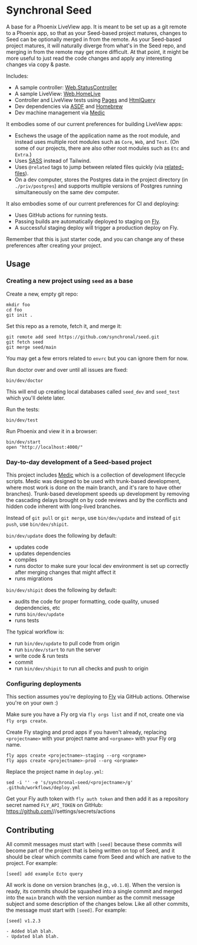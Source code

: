 # Synchronal Seed

A base for a Phoenix LiveView app. It is meant to be set up as a git remote to a Phoenix app, so that as your Seed-based
project matures, changes to Seed can be optionally merged in from the remote. As your Seed-based project matures, it
will naturally diverge from what's in the Seed repo, and merging in from the remote may get more difficult. At that
point, it might be more useful to just read the code changes and apply any interesting changes via copy & paste.

Includes:

- A sample controller: [Web.StatusController](lib/web/controllers/status_controller.ex)
- A sample LiveView: [Web.HomeLive](lib/web/live/home_live.ex)
- Controller and LiveView tests using [Pages](https://github.com/synchronal/pages) and [HtmlQuery](https://github.com/synchronal/html_query/)
- Dev dependencies via [ASDF](https://asdf-vm.com) and [Homebrew](https://brew.sh)
- Dev machine management via [Medic](https://github.com/synchronal/medic)

It embodies some of our current preferences for building LiveView apps:

- Eschews the usage of the application name as the root module, and instead uses multiple root modules such as `Core`,
  `Web`, and `Test`. (On some of our projects, there are also other root modules such as `Etc` and `Extra`.)
- Uses [SASS](https://sass-lang.com) instead of Tailwind.
- Uses `@related` tags to jump between related files quickly (via
  [related-files](https://github.com/synchronal/related-files)).
- On a dev computer, stores the Postgres data in the project directory (in `./priv/postgres`) and supports multiple
  versions of Postgres running simultaneously on the same dev computer.

It also embodies some of our current preferences for CI and deploying:

- Uses GitHub actions for running tests.
- Passing builds are automatically deployed to staging on [Fly](https://fly.io).
- A successful staging deploy will trigger a production deploy on Fly.

Remember that this is just starter code, and you can change any of these preferences after creating your project.

## Usage

### Creating a new project using `seed` as a base

Create a new, empty git repo:

```
mkdir foo
cd foo
git init .
```

Set this repo as a remote, fetch it, and merge it:

```
git remote add seed https://github.com/synchronal/seed.git
git fetch seed
git merge seed/main
```

You may get a few errors related to `envrc` but you can ignore them for now.

Run doctor over and over until all issues are fixed:

```
bin/dev/doctor
```

This will end up creating local databases called `seed_dev` and `seed_test` which you'll delete later.

Run the tests:

```
bin/dev/test
```

Run Phoenix and view it in a browser:

```
bin/dev/start
open "http://localhost:4000/"
```

### Day-to-day development of a Seed-based project

This project includes [Medic](https://github.com/synchronal/medic) which is a collection of development lifecycle
scripts. Medic was designed to be used with trunk-based development, where most work is done on the main branch, and
it's rare to have other branches). Trunk-based development speeds up development by removing the cascading delays
brought on by code reviews and by the conflicts and hidden code inherent with long-lived branches.

Instead of `git pull` or `git merge`, use `bin/dev/update` and instead of `git push`, use `bin/dev/shipit`.

`bin/dev/update` does the following by default:

- updates code
- updates dependencies
- compiles
- runs doctor to make sure your local dev environment is set up correctly after merging changes that might affect it
- runs migrations

`bin/dev/shipit` does the following by default:

- audits the code for proper formatting, code quality, unused dependencies, etc
- runs `bin/dev/update`
- runs tests

The typical workflow is:

- run `bin/dev/update` to pull code from origin
- run `bin/dev/start` to run the server
- write code & run tests
- commit
- run `bin/dev/shipit` to run all checks and push to origin

### Configuring deployments

This section assumes you're deploying to [Fly](https://fly.io) via GitHub actions. Otherwise you're on your own :)

Make sure you have a Fly org via `fly orgs list` and if not, create one via `fly orgs create`.

Create Fly staging and prod apps if you haven't already, replacing `<projectname>` with your project name and
`<orgname>` with your Fly org name.

```
fly apps create <projectname>-staging --org <orgname>
fly apps create <projectname>-prod --org <orgname>
```

Replace the project name in `deploy.yml`:

```
sed -i '' -e 's/synchronal-seed/<projectname>/g' .github/workflows/deploy.yml
```

Get your Fly auth token with `fly auth token` and then add it as a repository secret named `FLY_API_TOKEN` on GitHub:
https://github.com/<your-org>/<your-repo>/settings/secrets/actions

## Contributing

All commit messages must start with `[seed]` because these commits will become part of the project that is being written
on top of Seed, and it should be clear which commits came from Seed and which are native to the project. For example:

```
[seed] add example Ecto query
```

All work is done on version branches (e.g., `v0.1.0`). When the version is ready, its commits should be squashed into a
single commit and merged into the `main` branch with the version number as the commit message subject and some
description of the changes below. Like all other commits, the message must start with `[seed]`. For example:

```
[seed] v1.2.3

- Added blah blah.
- Updated blah blah.
```
